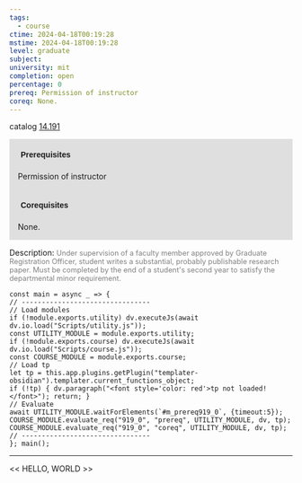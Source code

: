 ```yaml
---
tags:
  - course
ctime: 2024-04-18T00:19:28
mstime: 2024-04-18T00:19:28
level: graduate
subject: 
university: mit
completion: open
percentage: 0
prereq: Permission of instructor
coreq: None.
---
```


catalog [14.191](http://student.mit.edu/catalog/m14a.html#14.191)

<span style="display: block; padding: 15px; background-color: rgb(100, 100, 100, 0.2);"><font id="m_prereq919_0" style="display: block; font-family: Arial, sans-serif; font-weight: bold; padding: 5px">Prerequisites</font><br><span id="prereq919_0">Permission of instructor</span></span>
<span style="display: block; padding: 15px; background-color: rgb(100, 100, 100, 0.2);"><font id="m_coreq919_0" style="display: block; font-family: Arial, sans-serif; font-weight: bold; padding: 5px">Corequisites</font><br><span id="coreq919_0">None.</span></span>

<font style="">Description:</font>
<font style="color: grey; font-size: 0.8rem;">Under supervision of a faculty member approved by Graduate Registration Officer, student writes a substantial, probably publishable research paper. Must be completed by the end of a student's second year to satisfy the departmental minor requirement.</font>

```dataviewjs
const main = async _ => {
// --------------------------------
// Load modules
if (!module.exports.utility) dv.executeJs(await dv.io.load("Scripts/utility.js"));
const UTILITY_MODULE = module.exports.utility;
if (!module.exports.course) dv.executeJs(await dv.io.load("Scripts/course.js"));
const COURSE_MODULE = module.exports.course;
// Load tp
let tp = this.app.plugins.getPlugin("templater-obsidian").templater.current_functions_object;
if (!tp) { dv.paragraph("<font style='color: red'>tp not loaded!</font>"); return; }
// Evaluate
await UTILITY_MODULE.waitForElements(`#m_prereq919_0`, {timeout:5});
COURSE_MODULE.evaluate_req("919_0", "prereq", UTILITY_MODULE, dv, tp);
COURSE_MODULE.evaluate_req("919_0", "coreq", UTILITY_MODULE, dv, tp);
// --------------------------------
}; main();
```

---

<< HELLO, WORLD >>
